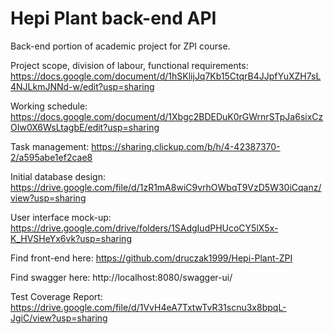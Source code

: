 # Hepi Plant back-end API

Back-end portion of academic project for ZPI course.

Project scope, division of labour, functional requirements:
https://docs.google.com/document/d/1hSKlijJq7Kb15CtqrB4JJpfYuXZH7sL4NJLkmJNNd-w/edit?usp=sharing

Working schedule:
https://docs.google.com/document/d/1Xbgc2BDEDuK0rGWrnrSTpJa6sixCzOIw0X6WsLtagbE/edit?usp=sharing

Task management:
https://sharing.clickup.com/b/h/4-42387370-2/a595abe1ef2cae8

Initial database design:
https://drive.google.com/file/d/1zR1mA8wiC9vrhOWbqT9VzD5W30iCqanz/view?usp=sharing

User interface mock-up:
https://drive.google.com/drive/folders/1SAdgIudPHUcoCY5lX5x-K_HVSHeYx6vk?usp=sharing



Find front-end here:
https://github.com/druczak1999/Hepi-Plant-ZPI

Find swagger here:
http://localhost:8080/swagger-ui/

Test Coverage Report:
https://drive.google.com/file/d/1VvH4eA7TxtwTvR31scnu3x8bpqL-JgiC/view?usp=sharing
